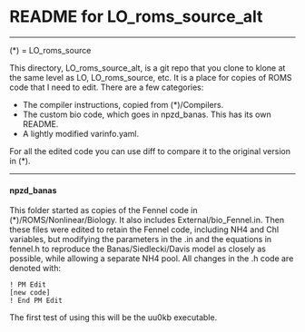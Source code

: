 # README for LO_roms_source_alt

---

(*) = LO_roms_source

This directory, LO_roms_source_alt, is a git repo that you clone to klone at the same level as LO, LO_roms_source, etc. It is a place for copies of ROMS code that I need to edit. There are a few categories:
- The compiler instructions, copied from (*)/Compilers.
- The custom bio code, which goes in npzd_banas. This has its own README.
- A lightly modified varinfo.yaml.

For all the edited code you can use diff to compare it to the original version in (*).

---

#### npzd_banas

This folder started as copies of the Fennel code in (*)/ROMS/Nonlinear/Biology. It also includes External/bio_Fennel.in. Then these files were edited to retain the Fennel code, including NH4 and Chl variables, but modifying the parameters in the .in and the equations in fennel.h to reproduce the Banas/Siedlecki/Davis model as closely as possible, while allowing a separate NH4 pool. All changes in the .h code are denoted with:
```
! PM Edit
[new code]
! End PM Edit
```
The first test of using this will be the uu0kb executable.
